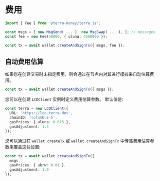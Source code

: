 # 费用 

```ts
import { Fee } from '@terra-money/terra.js';

const msgs = [ new MsgSend( ... ), new MsgSwap( ... ), ]; // messages
const fee = new Fee(50000, { uluna: 4500000 });

const tx = await wallet.createAndSignTx({ msgs, fee });
```

## 自动费用估算

如果您在创建交易时未指定费用，则会通过在节点内对其进行模拟来自动估算费用。

```ts
const tx = await wallet.createAndSignTx({ msgs });
```

您可以在创建 `LCDClient` 实例时定义费用估算参数。 默认值是: 

```ts
const terra = new LCDClient({
  URL: 'https://lcd.terra.dev',
  chainID: 'columbus-5',
  gasPrices: { uluna: 0.015 },
  gasAdjustment: 1.4
});
```

您可以通过在 `wallet.createTx` 或 `wallet.createAndSignTx` 中传递费用估算参数来覆盖这些设置: 

```ts
const tx = await wallet.createAndSignTx({
  msgs,
  gasPrices: { ukrw: 0.01 },
  gasAdjustment: 1.9
});
```
